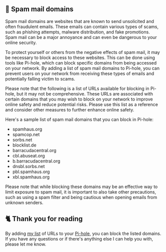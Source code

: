 ## 📩 Spam mail domains
Spam mail domains are websites that are known to send unsolicited and often fraudulent emails. These emails can contain various types of scams, such as phishing attempts, malware distribution, and fake promotions. Spam mail can be a major annoyance and can even be dangerous to your online security.

To protect yourself or others from the negative effects of spam mail, it may be necessary to block access to these websites. This can be done using tools like Pi-hole, which can block specific domains from being accessed on your network. By adding a list of spam mail domains to Pi-hole, you can prevent users on your network from receiving these types of emails and potentially falling victim to scams.

Please note that the following is a list of URLs available for blocking in Pi-hole, but it may not be comprehensive. These URLs are associated with certain domains that you may wish to block on your network to improve online safety and reduce potential risks. Please use this list as a reference and consider other measures to further enhance online safety.

Here's a sample list of spam mail domains that you can block in Pi-hole:
- spamhaus.org
- spamcop.net
- sorbs.net
- blocklist.de
- barracudacentral.org
- cbl.abuseat.org
- b.barracudacentral.org
- dnsbl.sorbs.net
- pbl.spamhaus.org
- xbl.spamhaus.org

Please note that while blocking these domains may be an effective way to limit exposure to spam mail, it is important to also take other precautions, such as using a spam filter and being cautious when opening emails from unknown senders.

## 🐈 Thank you for reading
By adding [my list](https://github.com/sefinek24/PiHole-Blocklist-Collection/blob/main/List.md) of URLs to your [Pi-hole](https://pi-hole.net), you can block the listed domains.
If you have any questions or if there's anything else I can help you with, please let me know.